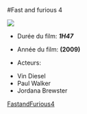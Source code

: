 #Fast and furious 4  

<p align center>
<img src= "http://www.imdb.com/title/tt1013752/mediaviewer/rm4136798720">
</p>

- Durée du film: ***1H47***  

- Année du film: **(2009)**  

- Acteurs:
* Vin Diesel
* Paul Walker
* Jordana Brewster  

[FastandFurious4](http://www.imdb.com/title/tt1013752/?ref_=nv_sr_1)
